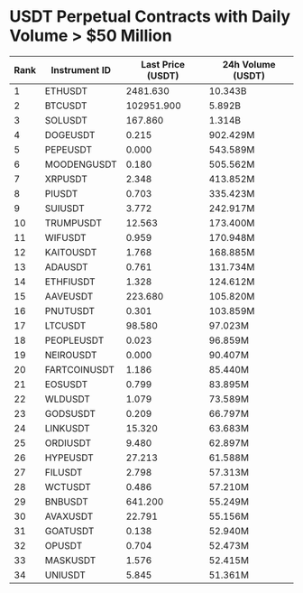 # USDT Perpetual Contracts with Daily Volume > $50 Million

| Rank | Instrument ID | Last Price (USDT) | 24h Volume (USDT) |
|------|---------------|-------------------|-------------------|
| 1 | ETHUSDT | 2481.630 | 10.343B |
| 2 | BTCUSDT | 102951.900 | 5.892B |
| 3 | SOLUSDT | 167.860 | 1.314B |
| 4 | DOGEUSDT | 0.215 | 902.429M |
| 5 | PEPEUSDT | 0.000 | 543.589M |
| 6 | MOODENGUSDT | 0.180 | 505.562M |
| 7 | XRPUSDT | 2.348 | 413.852M |
| 8 | PIUSDT | 0.703 | 335.423M |
| 9 | SUIUSDT | 3.772 | 242.917M |
| 10 | TRUMPUSDT | 12.563 | 173.400M |
| 11 | WIFUSDT | 0.959 | 170.948M |
| 12 | KAITOUSDT | 1.768 | 168.885M |
| 13 | ADAUSDT | 0.761 | 131.734M |
| 14 | ETHFIUSDT | 1.328 | 124.612M |
| 15 | AAVEUSDT | 223.680 | 105.820M |
| 16 | PNUTUSDT | 0.301 | 103.859M |
| 17 | LTCUSDT | 98.580 | 97.023M |
| 18 | PEOPLEUSDT | 0.023 | 96.859M |
| 19 | NEIROUSDT | 0.000 | 90.407M |
| 20 | FARTCOINUSDT | 1.186 | 85.440M |
| 21 | EOSUSDT | 0.799 | 83.895M |
| 22 | WLDUSDT | 1.079 | 73.589M |
| 23 | GODSUSDT | 0.209 | 66.797M |
| 24 | LINKUSDT | 15.320 | 63.683M |
| 25 | ORDIUSDT | 9.480 | 62.897M |
| 26 | HYPEUSDT | 27.213 | 61.588M |
| 27 | FILUSDT | 2.798 | 57.313M |
| 28 | WCTUSDT | 0.486 | 57.210M |
| 29 | BNBUSDT | 641.200 | 55.249M |
| 30 | AVAXUSDT | 22.791 | 55.156M |
| 31 | GOATUSDT | 0.138 | 52.940M |
| 32 | OPUSDT | 0.704 | 52.473M |
| 33 | MASKUSDT | 1.576 | 52.415M |
| 34 | UNIUSDT | 5.845 | 51.361M |
